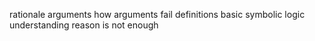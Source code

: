rationale 
arguments
how arguments fail
definitions
basic symbolic logic 
understanding reason is not enough
